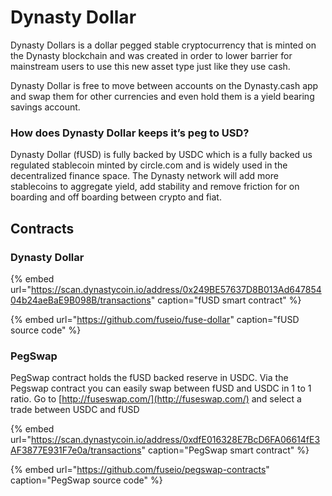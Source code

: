 # Dynasty Dollar

Dynasty Dollars is a dollar pegged stable cryptocurrency that is minted on the Dynasty blockchain and was created in order to lower barrier for mainstream users to use this new asset type just like they use cash.

Dynasty Dollar is free to move between accounts on the Dynasty.cash app and swap them for other currencies and even hold them is a yield bearing savings account.

### How does Dynasty Dollar keeps it’s peg to USD?

Dynasty Dollar \(fUSD\) is fully backed by USDC which is a fully backed us regulated stablecoin minted by circle.com and is widely used in the decentralized finance space. The Dynasty network will add more stablecoins to aggregate yield, add stability and remove friction for on boarding and off boarding between crypto and fiat. 

## Contracts

### Dynasty Dollar

{% embed url="https://scan.dynastycoin.io/address/0x249BE57637D8B013Ad64785404b24aeBaE9B098B/transactions" caption="fUSD smart contract" %}

{% embed url="https://github.com/fuseio/fuse-dollar" caption="fUSD source code" %}

### PegSwap

PegSwap contract holds the fUSD backed reserve in USDC. Via the Pegswap contract you can easily swap between fUSD and USDC in 1 to 1 ratio. Go to [http://fuseswap.com/](http://fuseswap.com/) and select a trade between USDC and fUSD

{% embed url="https://scan.dynastycoin.io/address/0xdfE016328E7BcD6FA06614fE3AF3877E931F7e0a/transactions" caption="PegSwap smart contract" %}

{% embed url="https://github.com/fuseio/pegswap-contracts" caption="PegSwap source code" %}







